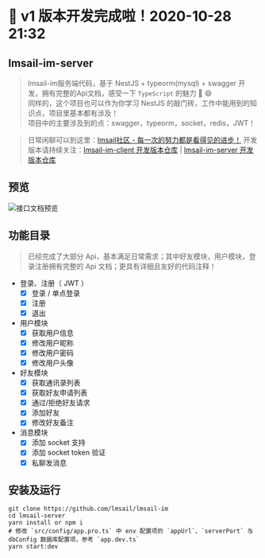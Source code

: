 # 🎉 v1 版本开发完成啦！2020-10-28 21:32

## lmsail-im-server
> lmsail-im服务端代码，基于 NestJS + typeorm(mysql) + swagger 开发，拥有完整的Api文档，感受一下 `TypeScript` 的魅力 🚀 😄   
> 同样的，这个项目也可以作为你学习 NestJS 的敲门砖，工作中能用到的知识点，项目里基本都有涉及！  
> 项目中的主要涉及到的点：swagger，typeorm，socket，redis，JWT！  

> 日常闲聊可以到这里：[lmsail社区 - 每一次的努力都是看得见的进步！](http://www.lmsail.com)
> 开发版本请持续关注：[lmsail-im-client 开发版本仓库](https://github.com/lmsail/react-im) | [lmsail-im-server 开发版本仓库](https://github.com/lmsail/react-im-server)

## 预览

![接口文档预览](http://www.lmsail.com/storage/c042984fa3ec2bd6b73b44b6b94984fd.png)

## 功能目录

> 已经完成了大部分 Api，基本满足日常需求；其中好友模块，用户模块，登录注册拥有完整的 Api 文档；更具有详细且友好的代码注释！

- 登录、注册（ JWT ）
    - [x] 登录 / 单点登录
    - [x] 注册
    - [x] 退出

- 用户模块
    - [x] 获取用户信息
    - [x] 修改用户昵称
    - [x] 修改用户密码
    - [x] 修改用户头像

- 好友模块
    - [x] 获取通讯录列表
    - [x] 获取好友申请列表
    - [x] 通过/拒绝好友请求
    - [x] 添加好友
    - [x] 修改好友备注
    
- 消息模块
    - [x] 添加 socket 支持
    - [x] 添加 socket token 验证
    - [x] 私聊发消息

## 安装及运行

```
git clone https://github.com/lmsail/lmsail-im
cd lmsail-server
yarn install or npm i
# 修改 `src/config/app.pro.ts` 中 env 配置项的 `appUrl`、`serverPort` 与 dbConfig 数据库配置项，参考 `app.dev.ts`
yarn start:dev
```
